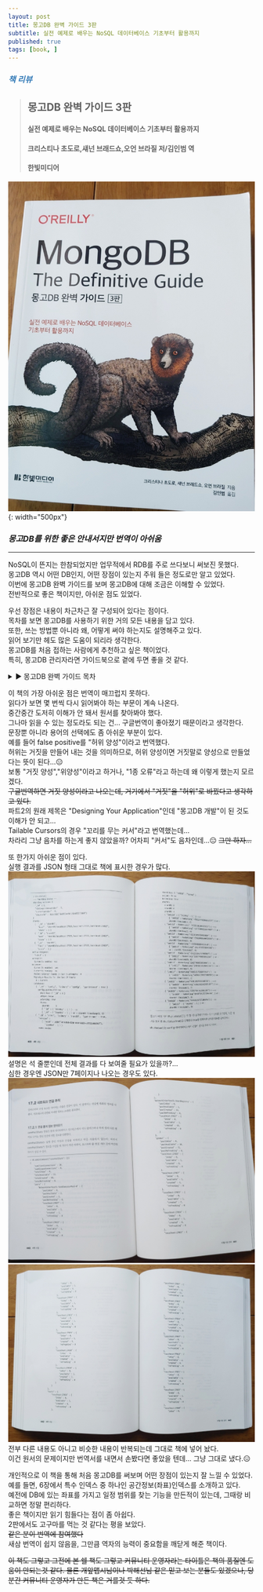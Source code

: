 ```yaml
---
layout: post
title: 몽고DB 완벽 가이드 3판
subtitle: 실전 예제로 배우는 NoSQL 데이터베이스 기초부터 활용까지
published: true
tags: [book, ]
---
```


### <span style="color:#337ab7;">***책 리뷰***</span>
>## **몽고DB 완벽 가이드 3판**
>#### 실전 예제로 배우는 NoSQL 데이터베이스 기초부터 활용까지
>#### 크리스티나 초도로,섀넌 브래드쇼,오언 브라질 저/김인범 역  
>#### 한빛미디어  

![몽고DB 완벽 가이드 3판](../../img/2021-04-02-몽고DB%20완벽%20가이드%203판/cover.jpg){: width="500px"}
### ***몽고DB를 위한 좋은 안내서지만 번역이 아쉬움***

---
  
NoSQL이 뜬지는 한참되었지만 업무적에서 RDB를 주로 쓰다보니 써보진 못했다.  
몽고DB 역시 어떤 DB인지, 어떤 장점이 있는지 주워 들은 정도로만 알고 있었다.  
이번에 몽고DB 완벽 가이드를 보며 몽고DB에 대해 조금은 이해할 수 있었다.  
전반적으로 좋은 책이지만, 아쉬운 점도 있었다.

우선 장점은 내용이 차근차근 잘 구성되어 있다는 점이다.  
목차를 보면 몽고DB를 사용하기 위한 거의 모든 내용을 담고 있다.  
또한, 쓰는 방법뿐 아니라 왜, 어떻게 써야 하는지도 설명해주고 있다.  
읽어 보기만 헤도 많은 도움이 되리라 생각한다.  
몽고DB를 처음 접하는 사람에게 추천하고 싶은 책이었다.  
특히, 몽고DB 관리자라면 가이드북으로 곁에 두면 좋을 것 같다.  



<details>
    <summary>▶ 몽고DB 완벽 가이드 목차</summary>
    <blockquote>
        <ul>
            <li>PART I 몽고DB 시작<ul>
                    <li>몽고DB 소개</li>
                    <li>몽고DB 기본</li>
                    <li>도큐먼트 생성, 갱신, 삭제</li>
                    <li>쿼리</li>
                </ul>
            </li>
            <li>PART II 몽고DB 개발 <ul>
                    <li>인덱싱</li>
                    <li>특수 인덱스와 컬렉션 유형</li>
                    <li>집계 프레임워크</li>
                    <li>트랜잭션</li>
                    <li>애플리케이션 설계</li>
                </ul>
            </li>
            <li>PART III 복제 <ul>
                    <li>복제 셋 설정</li>
                    <li>복제 셋 구성 요소</li>
                    <li>애플리케이션에서 복제 셋 연결</li>
                    <li>관리</li>
                </ul>
            </li>
            <li>PART IV 샤딩 <ul>
                    <li>샤딩 소개</li>
                    <li>샤딩 구성</li>
                    <li>샤드 키 선정</li>
                    <li>샤딩 관리</li>
                </ul>
            </li>
            <li>PART V 애플리케이션 관리 <ul>
                    <li>애플리케이션 작업 확인</li>
                    <li>몽고DB 보안 소개</li>
                    <li>영속성</li>
                </ul>
            </li>
            <li>PART VI 서버 관리 <ul>
                    <li>몽고DB 시작과 중지</li>
                    <li>몽고DB 모니터링</li>
                    <li>백업</li>
                    <li>몽고DB 배포</li>
                </ul>
            </li>
        </ul>
    </blockquote>
</details>

이 책의 가장 아쉬운 점은 번역이 매끄럽지 못하다.  
읽다가 보면 몇 번씩 다시 읽어봐야 하는 부문이 계속 나온다.  
중간중간 도저히 이해가 안 돼서 원서를 찾아봐야 했다.  
그나마 읽을 수 있는 정도라도 되는 건... 구글번역이 좋아졌기 때문이라고 생각한다.  
문장뿐 아니라 용어의 선택에도 좀 아쉬운 부분이 있다.  
예를 들어 false positive를 "허위 양성"이라고 번역했다.  
허위는 거짓을 만들어 내는 것을 의미하므로, 허위 양성이면 거짓말로 양성으로 만들었다는 뜻이 된다...😑    
보통 "거짓 양성","위양성"이라고 하거나, "1종 오류"라고 하는데 왜 이렇게 했는지 모르겠다.  
~~구글번역하면 거짓 양성이라고 나오는데, 거기에서 "거짓"을 "허위"로 바꿨다고 생각하고 있다.~~  
파트2의 원래 제목은 "Designing Your Application"인데 "몽고DB 개발"이 된 것도 이해가 안 되고...  
Tailable Cursors의 경우 "꼬리를 무는 커서"라고 번역했는데...  
차라리 그냥 음차를 하는게 좋지 않았을까? 어차피 "커서"도 음차인데...😑 
~~그만 하자...~~


또 한가지 아쉬운 점이 있다.  
실행 결과를 JSON 형태 그대로 책에 표시한 경우가 많다.  
![](../../img/2021-04-02-몽고DB%20완벽%20가이드%203판/1.jpg)  
설명은 석 줄뿐인데 전체 결과를 다 보여줄 필요가 있을까?...  
심한 경우엔 JSON만 7페이지나 나오는 경우도 있다.  
![](../../img/2021-04-02-몽고DB%20완벽%20가이드%203판/2.jpg)
![](../../img/2021-04-02-몽고DB%20완벽%20가이드%203판/3.jpg)  
전부 다른 내용도 아니고 비슷한 내용이 반복되는데 그대로 책에 넣어 놨다.  
이건 원서의 문제이지만 번역서를 내면서 손봤다면 좋았을 텐데... 그냥 그대로 냈다.😑  


개인적으로 이 책을 통해 처음 몽고DB를 써보며 어떤 장점이 있는지 잘 느낄 수 있었다.  
예를 들면, 6장에서 특수 인덱스 중 하나인 공간정보(좌표)인덱스를 소개하고 있다.  
예전에 DB에 있는 좌표를 가지고 일정 범위를 찾는 기능을 만든적이 있는데, 그때랑 비교하면 정말 편리하다.  
좋은 책이지만 읽기 힘들다는 점이 좀 아쉽다.  
2판에서도 고구마를 먹는 것 같다는 평을 보았다.  
~~같은 분이 번역에 참여했다~~  
새삼 번역이 쉽지 않음을, 그만큼 역자의 능력이 중요함을 깨닫게 해준 책이다.  

~~이 책도 그렇고 그전에 본 쉘 책도 그렇고 커뮤니티 운영자라는 타이틀은 책의 품질엔 도움이 안되는것 같다. 물론 개앞맵시님이나 박해선님 같은 믿고 보는 분들도 있겠으나, 당분간 커뮤니티 운영자가 만든 책은 거를것 듯 하다.~~  